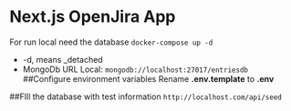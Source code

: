# Next.js OpenJira App

For run local need the database
``
docker-compose up -d
``

* -d, means _detached
* MongoDb URL Local:
``
  mongodb://localhost:27017/entriesdb  
``
##Configure environment variables
Rename __.env.template__ to __.env__

##FIll the database with test information
``
http://localhost.com/api/seed
``